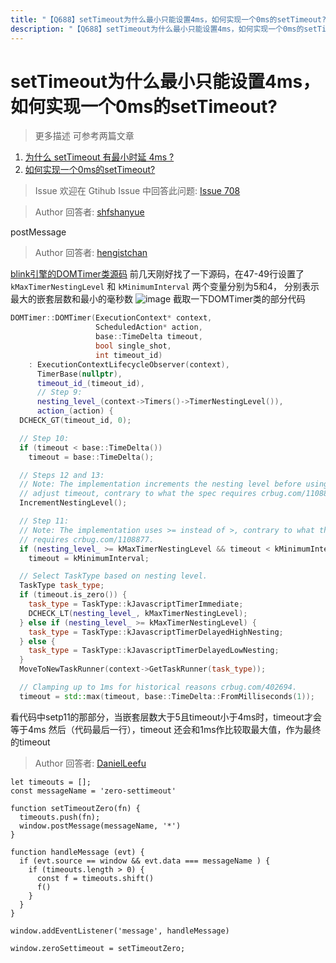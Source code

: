 ```yaml
---
title: "【Q688】setTimeout为什么最小只能设置4ms，如何实现一个0ms的setTimeout? | js高频面试题"
description: "【Q688】setTimeout为什么最小只能设置4ms，如何实现一个0ms的setTimeout? 字节跳动面试题、阿里腾讯面试题、美团小米面试题。"
---
```


# setTimeout为什么最小只能设置4ms，如何实现一个0ms的setTimeout?

> 更多描述
> 可参考两篇文章

1. [为什么 setTimeout 有最小时延 4ms ?](https://juejin.cn/post/6846687590616137742)
2. [如何实现一个0ms的setTimeout?](https://zhuanlan.zhihu.com/p/379637806)

> Issue
> 欢迎在 Gtihub Issue 中回答此问题: [Issue 708](https://github.com/shfshanyue/Daily-Question/issues/708)

> Author
> 回答者: [shfshanyue](https://github.com/shfshanyue)

postMessage

> Author
> 回答者: [hengistchan](https://github.com/hengistchan)

[blink引擎的DOMTimer类源码](https://source.chromium.org/chromium/chromium/src/+/main:third_party/blink/renderer/core/frame/dom_timer.cc;l=47)
前几天刚好找了一下源码，在47-49行设置了`kMaxTimerNestingLevel` 和 `kMinimumInterval` 两个变量分别为5和4，
分别表示最大的嵌套层数和最小的毫秒数
![image](https://user-images.githubusercontent.com/46242125/128295969-fc674ccf-40b2-475c-8c32-6432dd7f7ff8.png)
截取一下DOMTimer类的部分代码

```cpp
DOMTimer::DOMTimer(ExecutionContext* context,
                   ScheduledAction* action,
                   base::TimeDelta timeout,
                   bool single_shot,
                   int timeout_id)
    : ExecutionContextLifecycleObserver(context),
      TimerBase(nullptr),
      timeout_id_(timeout_id),
      // Step 9:
      nesting_level_(context->Timers()->TimerNestingLevel()),
      action_(action) {
  DCHECK_GT(timeout_id, 0);

  // Step 10:
  if (timeout < base::TimeDelta())
    timeout = base::TimeDelta();

  // Steps 12 and 13:
  // Note: The implementation increments the nesting level before using it to
  // adjust timeout, contrary to what the spec requires crbug.com/1108877.
  IncrementNestingLevel();

  // Step 11:
  // Note: The implementation uses >= instead of >, contrary to what the spec
  // requires crbug.com/1108877.
  if (nesting_level_ >= kMaxTimerNestingLevel && timeout < kMinimumInterval)
    timeout = kMinimumInterval;

  // Select TaskType based on nesting level.
  TaskType task_type;
  if (timeout.is_zero()) {
    task_type = TaskType::kJavascriptTimerImmediate;
    DCHECK_LT(nesting_level_, kMaxTimerNestingLevel);
  } else if (nesting_level_ >= kMaxTimerNestingLevel) {
    task_type = TaskType::kJavascriptTimerDelayedHighNesting;
  } else {
    task_type = TaskType::kJavascriptTimerDelayedLowNesting;
  }
  MoveToNewTaskRunner(context->GetTaskRunner(task_type));

  // Clamping up to 1ms for historical reasons crbug.com/402694.
  timeout = std::max(timeout, base::TimeDelta::FromMilliseconds(1));
```

看代码中setp11的那部分，当嵌套层数大于5且timeout小于4ms时，timeout才会等于4ms
然后（代码最后一行），timeout 还会和1ms作比较取最大值，作为最终的timeout

> Author
> 回答者: [DanielLeefu](https://github.com/DanielLeefu)

```
let timeouts = [];
const messageName = 'zero-settimeout'

function setTimeoutZero(fn) {
  timeouts.push(fn);
  window.postMessage(messageName, '*')
}

function handleMessage (evt) {
  if (evt.source == window && evt.data === messageName ) {
    if (timeouts.length > 0) {
      const f = timeouts.shift()
      f()
    }
  }
}

window.addEventListener('message', handleMessage)

window.zeroSettimeout = setTimeoutZero;
```
